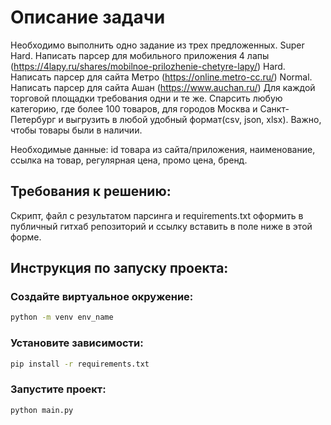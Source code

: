 # Описание задачи

Необходимо выполнить одно задание из трех предложенных.
Super Hard. Написать парсер для мобильного приложения 4 лапы (https://4lapy.ru/shares/mobilnoe-prilozhenie-chetyre-lapy/) 
Hard. Написать парсер для сайта Метро (https://online.metro-cc.ru/)
Normal. Написать парсер для сайта Ашан (https://www.auchan.ru/)
Для каждой торговой площадки требования одни и те же. Спарсить любую категорию, где более 100 товаров, для городов Москва и Санкт-Петербург и выгрузить в любой удобный формат(csv, json, xlsx). Важно, чтобы товары были в наличии.

Необходимые данные: 
id товара из сайта/приложения, 
наименование, 
ссылка на товар, 
регулярная цена, 
промо цена, 
бренд.


## Требования к решению:

Скрипт, файл с результатом парсинга и requirements.txt оформить в публичный гитхаб репозиторий и ссылку вставить в поле ниже в этой форме.

## Инструкция по запуску проекта:
### Создайте виртуальное окружение:
```sh
python -m venv env_name
``` 
### Установите зависимости:
```sh
pip install -r requirements.txt
```
### Запустите проект:
```sh
python main.py
```
